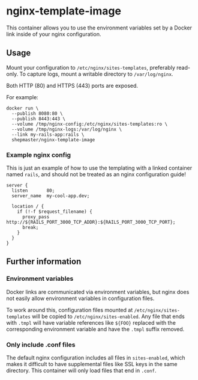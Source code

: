# nginx-template-image

This container allows you to use the environment variables set by a
Docker link inside of your nginx configuration.

## Usage

Mount your configuration to `/etc/nginx/sites-templates`, preferably
read-only. To capture logs, mount a writable directory to
`/var/log/nginx`.

Both HTTP (80) and HTTPS (443) ports are exposed.

For example:

```
docker run \
  --publish 8080:80 \
  --publish 8443:443 \
  --volume /tmp/nginx-config:/etc/nginx/sites-templates:ro \
  --volume /tmp/nginx-logs:/var/log/nginx \
  --link my-rails-app:rails \
  shepmaster/nginx-template-image
```

### Example nginx config

This is just an example of how to use the templating with a linked
container named `rails`, and should not be treated as an nginx
configuration guide!

```
server {
  listen       80;
  server_name  my-cool-app.dev;

  location / {
    if (!-f $request_filename) {
      proxy_pass   http://${RAILS_PORT_3000_TCP_ADDR}:${RAILS_PORT_3000_TCP_PORT};
      break;
    }
  }
}
```

## Further information

### Environment variables

Docker links are communicated via environment variables, but nginx
does not easily allow environment variables in configuration files.

To work around this, configuration files mounted at
`/etc/nginx/sites-templates` will be copied to
`/etc/nginx/sites-enabled`. Any file that ends with `.tmpl` will have
variable references like `${FOO}` replaced with the corresponding
environment variable and have the `.tmpl` suffix removed.

### Only include .conf files

The default nginx configuration includes all files in `sites-enabled`,
which makes it difficult to have supplemental files like SSL keys in
the same directory. This container will only load files that end in
`.conf`.
